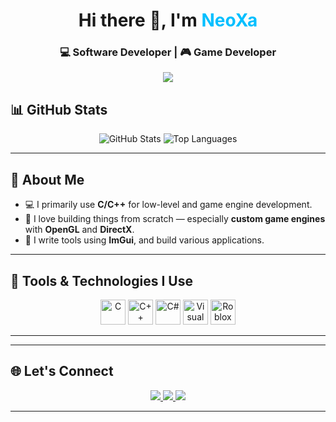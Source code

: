 <h1 align="center">Hi there 👋, I'm <span style="color:#00BFFF">NeoXa</span></h1>
<h3 align="center">💻 Software Developer | 🎮 Game Developer </h3>

<p align="center">
  <img src="https://readme-typing-svg.herokuapp.com/?lines=Passionate%20Programmer;C++%20%7C%20C%23%20%7C%20Lua%20Dev;Game%20and%20Engine%20Developer;Loves%20to%20Build%20Cool%20Stuff&center=true&width=500&height=45">
</p>

## 📊 GitHub Stats

<p align="center">
  <img src="https://github-readme-stats.vercel.app/api?username=themetadevv&show_icons=true" alt="GitHub Stats"/>
  <img src="https://github-readme-stats.vercel.app/api/top-langs/?username=themetadevv&layout=compact" alt="Top Languages"/>
</p>

---

## 🚀 About Me
- 💻 I primarily use **C/C++** for low-level and game engine development.  
- 🧠 I love building things from scratch — especially **custom game engines** with **OpenGL** and **DirectX**.
- 🔧 I write tools using **ImGui**, and build various applications.
---

## 🔧 Tools & Technologies I Use

<p align="center">
  <img src="https://cdn-icons-png.flaticon.com/512/3665/3665923.png" alt="C" width="40" height="40"/>
  <img src="https://cdn-icons-png.flaticon.com/512/6132/6132222.png" alt="C++" width="40" height="40"/>
  <img src="https://cdn-icons-png.flaticon.com/512/6132/6132221.png" alt="C#" width="40" height="40"/>
  <img src="https://cdn-icons-png.flaticon.com/512/906/906324.png" alt="Visual Studio" width="40" height="40"/>
  <img src="https://img.icons8.com/?size=256&id=aoRFS7u2O2dm&format=png" alt="Roblox Studio" width="40" height="40"/>
</p>

---



---

## 🌐 Let's Connect

<p align="center">
  <a href="https://discord.com/users/babablacksheep#4201">
    <img src="https://img.shields.io/badge/Discord-7289DA?style=for-the-badge&logo=discord&logoColor=white"/>
  </a>
  <a href="https://www.youtube.com/@Neoxa7">
    <img src="https://img.shields.io/badge/YouTube-FF0000?style=for-the-badge&logo=youtube&logoColor=white"/>
  </a>
  <a href="https://www.instagram.com/tonystarkk.7/">
    <img src="https://img.shields.io/badge/Instagram-E4405F?style=for-the-badge&logo=instagram&logoColor=white"/>
  </a>
</p>

---

<!-- Optional Footer
<p align="center">⚡ Built with ❤️ using markdown</p>
-->


